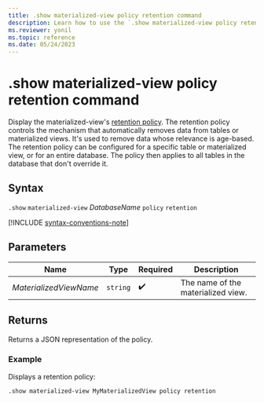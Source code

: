 ```yaml
---
title: .show materialized-view policy retention command
description: Learn how to use the `.show materialized-view policy retention` command to show the materialized view's retention policy.
ms.reviewer: yonil
ms.topic: reference
ms.date: 05/24/2023
---
```

# .show materialized-view policy retention command

Display the materialized-view's [retention policy](retention-policy.md). The retention policy controls the mechanism that automatically removes data from tables or materialized views. It's used to remove data whose relevance is age-based. The retention policy can be configured for a specific table or materialized view, or for an entire database. The policy then applies to all tables in the database that don't override it.

## Syntax

`.show` `materialized-view` *DatabaseName* `policy` `retention`

[!INCLUDE [syntax-conventions-note](../../includes/syntax-conventions-note.md)]

## Parameters

|Name|Type|Required|Description|
|--|--|--|--|
|*MaterializedViewName*| `string` | :heavy_check_mark:|The name of the materialized view.|

## Returns

Returns a JSON representation of the policy.

### Example

Displays a retention policy:

```kusto
.show materialized-view MyMaterializedView policy retention 
```
